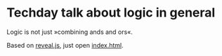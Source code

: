 Techday talk about logic in general
===

Logic is not just »combining ands and ors«.

Based on [reveal.js][revjs], just open [index.html](./slides/index.html).

[revjs]: http://lab.hakim.se/reveal-js/

